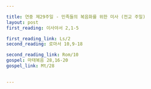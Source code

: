 ```yaml
---

title: 연중 제29주일 - 민족들의 복음화를 위한 미사 (전교 주일)
layout: post 
first_reading: 이사야서 2,1-5

first_reading_link: Ls/2
second_reading: 로마서 10,9-18

second_reading_link: Rom/10
gospel: 마태복음 28,16-20
gospel_link: Mt/28
 

---
```


